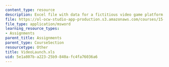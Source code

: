 ```yaml
---
content_type: resource
description: Excel file with data for a fictitious video game platform project
file: https://ol-ocw-studio-app-production.s3.amazonaws.com/courses/15-760a-operations-management-spring-2002/5e1a807ba22325b9840afc4fa76036a6_VideoLaunch.xls
file_type: application/msword
learning_resource_types:
- Assignments
parent_title: Assignments
parent_type: CourseSection
resourcetype: Other
title: VideoLaunch.xls
uid: 5e1a807b-a223-25b9-840a-fc4fa76036a6
---
```

